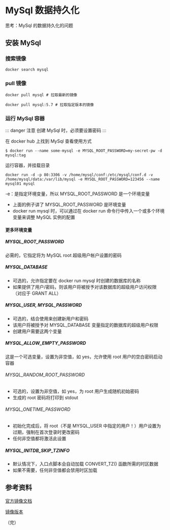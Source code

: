 # MySql 数据持久化

思考：MySql 的数据持久化的问题

## 安装 MySql

### 搜索镜像

```shell script
docker search mysql
```
### pull 镜像

```shell script
docker pull mysql # 拉取最新的镜像

docker pull mysql:5.7 # 拉取指定版本的镜像
```
### 运行 MySql 容器

::: danger 注意
创建 MySql 时，必须要设置密码
:::

在 docker hub 上找到 MySql 查看使用方式
```
$ docker run --name some-mysql -e MYSQL_ROOT_PASSWORD=my-secret-pw -d mysql:tag
```

运行容器，并挂载目录

```shell script
docker run -d -p 80:3306 -v /home/mysql/conf:/etc/mysql/conf.d -v /home/mysql/data:/var/lib/mysql -e MYSQL_ROOT_PASSWORD=123456 --name mysql01 mysql
```

-e：是指定环境变量，所以 MYSQL_ROOT_PASSWORD 是一个环境变量

+ 上面的例子讲了 MYSQL_ROOT_PASSWORD 是环境变量
+ docker run mysql 时，可以通过在 docker run 命令行中传入一个或多个环境变量来调整 MySQL 实例的配置

#### 更多环境变量

##### MYSQL_ROOT_PASSWORD

必需的，它指定将为 MySQL root 超级用户帐户设置的密码 

##### MYSQL_DATABASE

+ 可选的，允许指定要在 docker run mysql 时创建的数据库的名称
+ 如果提供了用户/密码，则该用户将被授予对该数据库的超级用户访问权限（对应于 GRANT ALL）

##### MYSQL_USER, MYSQL_PASSWORD

+ 可选的，结合使用来创建新用户和密码
+ 该用户将被授予对 MYSQL_DATABASE 变量指定的数据库的超级用户权限
+ 创建用户需要这两个变量

##### MYSQL_ALLOW_EMPTY_PASSWORD

这是一个可选变量，设置为非空值，如 yes，允许使用 root 用户的空白密码启动容器

###### MYSQL_RANDOM_ROOT_PASSWORD

+ 可选的，设置为非空值，如 yes，为 root 用户生成随机初始密码
+ 生成的 root 密码将打印到 stdout

###### MYSQL_ONETIME_PASSWORD

+ 初始化完成后，将 root（不是 MYSQL_USER 中指定的用户！）用户设置为过期，强制在首次登录时更改密码
+ 任何非空值都将激活此设置

##### MYSQL_INITDB_SKIP_TZINFO

+ 默认情况下，入口点脚本会自动加载 CONVERT_TZ() 函数所需的时区数据
+ 如果不需要，任何非空值都会禁用时区加载


## 参考资料

[官方镜像文档](https://hub.docker.com/_/mysql?tab=description)

[镜像版本](https://hub.docker.com/_/mysql?tab=tags)

（完）
